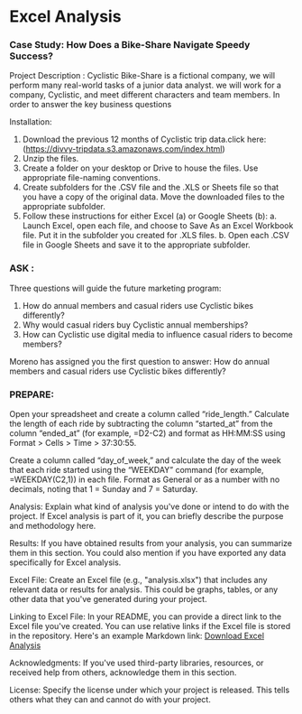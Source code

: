 # Excel Analysis

### Case Study: How Does a Bike-Share Navigate Speedy Success?

Project Description : Cyclistic Bike-Share is a fictional company, we will perform many real-world tasks of a junior data analyst. we will work for a company, Cyclistic, and meet different characters and team members. In order to answer the key business questions

Installation: 
1. Download the previous 12 months of Cyclistic trip data.click here:(https://divvy-tripdata.s3.amazonaws.com/index.html)
2. Unzip the files.
3. Create a folder on your desktop or Drive to house the files. Use appropriate file-naming conventions.
4. Create subfolders for the .CSV file and the .XLS or Sheets file so that you have a copy of the original data. Move the downloaded files to the appropriate 
   subfolder.
5. Follow these instructions for either Excel (a) or Google Sheets (b):
  a. Launch Excel, open each file, and choose to Save As an Excel Workbook file. Put it in the subfolder you created for .XLS files.
  b. Open each .CSV file in Google Sheets and save it to the appropriate subfolder.

### ASK :
Three questions will guide the future marketing program:
1. How do annual members and casual riders use Cyclistic bikes differently?
2. Why would casual riders buy Cyclistic annual memberships?
3. How can Cyclistic use digital media to influence casual riders to become members?

Moreno has assigned you the first question to answer: How do annual members and casual riders use Cyclistic bikes differently?

### PREPARE:
Open your spreadsheet and create a column called “ride_length.” Calculate the length of each ride by subtracting the column “started_at” from the column “ended_at” (for example, =D2-C2) and format as HH:MM:SS using Format > Cells > Time > 37:30:55.

Create a column called “day_of_week,” and calculate the day of the week that each ride started using the “WEEKDAY” command (for example, =WEEKDAY(C2,1)) in each file. Format as General or as a number with no decimals, noting that 1 = Sunday and 7 = Saturday.

Analysis: Explain what kind of analysis you've done or intend to do with the project. If Excel analysis is part of it, you can briefly describe the purpose and methodology here.

Results: If you have obtained results from your analysis, you can summarize them in this section. You could also mention if you have exported any data specifically for Excel analysis.

Excel File: Create an Excel file (e.g., "analysis.xlsx") that includes any relevant data or results for analysis. This could be graphs, tables, or any other data that you've generated during your project.

Linking to Excel File: In your README, you can provide a direct link to the Excel file you've created. You can use relative links if the Excel file is stored in the repository. Here's an example Markdown link: [Download Excel Analysis](./analysis.xlsx)

Acknowledgments: If you've used third-party libraries, resources, or received help from others, acknowledge them in this section.

License: Specify the license under which your project is released. This tells others what they can and cannot do with your project.
